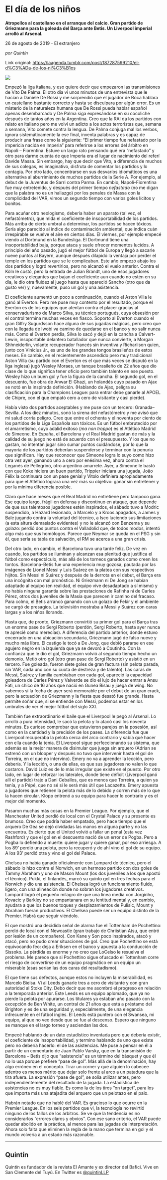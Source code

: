 # El día de los niños

**Atropellos al castellano en el arranque del calcio. Gran partido de Griezmann para la goleada del Barça ante Betis. Un Liverpool imperial arrolló al Arsenal.**

26 de agosto de 2019 - El extranjero

_por Quintín_

Link original: https://laagenda.tumblr.com/post/187287599210/el-d%C3%ADa-de-los-ni%C3%B1os

![](https://64.media.tumblr.com/91a519535bcdd380662f102a4fc7f869/8d2926a920fd02a9-d7/s500x750/247a2b551eb08dfed1f2dd34c25609f86b136ec9.jpg)




Empezó la liga italiana, y eso quiere decir que empezaron las transmisiones de Vito De Palma. El otro día vi unos minutos de una entrevista que le hacían a Daniele De Rossi y me sorprendió que el jugador de Boca hablara un castellano bastante correcto y hasta se disculpara por algún error. Es un misterio de la naturaleza humana que De Rossi pueda hablar español apenas desembarcado y De Palma siga expresándose en su cocoliche después de tantos años en la Argentina. Creo que la RAI da los partidos con relato en italiano pero me volví un adicto a los actos terroristas que, semana a semana, Vito comete contra la lengua. De Palma conjuga mal los verbos, ignora sistemáticamente la ese final, inventa palabras y es capaz de producir una frase como la siguiente: “El primer tiempo fue nefastado por la impericia nacida en Imperia” para referirse a los errores del árbitro en Napoli – Fiorentina. Estuve un largo rato pensando qué era “nefastado” y otro para darme cuenta de que Imperia era el lugar de nacimiento del referí Davide Massa. Sin embargo, hay que decir que Vito, a diferencia de muchos de sus colegas, es imaginativo, disfruta de comentar los partidos y lo contagia. Por otro lado, concentrarse en sus desvaríos idiomáticos es una alternativa al aburrimiento de muchos partidos de la Serie A. Por ejemplo, al debut de la Juventus de Sarri contra Parma. En cambio, Napoli–Fiorentina fue muy entretenido, y después del primer tiempo *nefastado* (no me digan que la palabra no es un hallazgo) por los penales de Massa con la complicidad del VAR, vimos un segundo tiempo con varios goles lícitos y bonitos.  

Para acuñar otro neologismo, debería haber un aparato (tal vez, el nefastómetro), que mida el coeficiente de insoportabilidad de los partidos. Más arriba de cierto umbral a determinar, los partidos se hacen tóxicos. Sería algo parecido al índice de contaminación ambiental, que indica cuán irrespirable se vuelve el aire en ciertos días. El viernes, por ejemplo empecé viendo al Dortmund en la Bundesliga. El Dortmund tiene una insoportabilidad baja, porque ataca y suele ofrecer momentos lucidos. A principio del año pasado, jugó el mejor fútbol de Europa y llegó a sacarle nueve puntos al Bayern, aunque después dilapidó la ventaja por perder el temple en los partidos que se le complicaban. Este año empezó abajo los dos partidos y logró revertirlos, pero no alcanzó el vuelo anterior. Contra el Köln le costó, pero la entrada de Julian Brandt, uno de esos jugadores creativos y elegantes que bajan el coeficiente aun cuando no estén en su día, le dio otra fluidez al juego hasta que apareció Sancho (otro que da gusto ver) y, nuevamente, puso un gol y una asistencia. 

El coeficiente aumentó un poco a continuación, cuando el Aston Villa le ganó al Everton. Pero me puse muy contento por el resultado, porque el Everton es de los equipos que atentan contra el placer gracias al conservadurismo de Marco Silva, su técnico portugués, cuya obsesión por el control termina muchas veces en fiasco. Soporto al Everton cuando el gran Gilfry Sugurdsson hace alguna de sus jugadas mágicas, pero creo que con la llegada de Iwobi va camino de quedarse en el banco y no salir nunca más. Como el Everton perdía, Silva lo sacó y dejó en la cancha a Calvert-Lewin, insoportable delantero batallador que nunca convierte, a Morgan Shhneiderlin, volante recuperador francés sin inventiva y Richarlison quien, junto con Vinicius Jr., es uno de los grandes tongos brasileños de estos meses. En cambio, en el recientemente ascendido pero muy tradicional Aston Villa (su partido con el Everton es el que más veces se disputó en la liga inglesa) jugó Wesley Moraes, un tanque brasileño de 22 años que dio clase de lo que significa tener oficio pero también talento en ese puesto. Wesley hizo un buen gol y fue la figura de la cancha. El segundo gol, en el descuento, fue obra de Anwar El Ghazi, un holandés cuyo pasado en Ajax se notó en la inspirada definición. (Hablando de Ajax, peligra su clasificación para la Champions League: para entrar debe ganarle al APOEL de Chipre, con el que empató cero a cero de visitante y casi pierde). 

Había visto dos partidos aceptables y me puse con un tercero: Granada–Sevilla. A los diez minutos, sonó la sirena del nefastómetro y me avisó que mi salud corría peligro. Creo que entre el ochenta y el noventa por ciento de los partidos de la Liga Española son tóxicos. Es un fútbol embrutecido por el amarretismo, cuyo adalid exitoso (*ma non troppo*) es el Atlético Madrid de Simeone. En España, el Barcelona y el Real Madrid gastan de más y la calidad de su juego no está de acuerdo con el presupuesto. Y los que no gastan, no intentan jugar sino sumar puntos cuidándose, por lo que la mayoría de los partidos deberían suspenderse y terminar con la penuria que significan. Hay que reconocer que Simeone logra lo suyo como hizo otra vez ayer, ganando uno a cero por enésima vez, ahora contra el Leganés de Pellegrino, otro argentino amarrete. Ayer, a Simeone le bastó con que Koke hiciera un buen partido, Trippier iniciara una jugada, João Félix la continuara con un pase genial y Vitolo definiera apropiadamente para que el Atlético lograra una vez más su objetivo: ganar sin entretener y por la mínima diferencia posible. 

Claro que hace meses que el Real Madrid no entretiene pero tampoco gana. Ese equipo largo, frágil en defensa y discontinuo en ataque, que depende de que sus talentosos jugadores estén inspirados, el sábado tuvo a Modric suspendido, a Hazard lesionado, a Marcelo y a Kroos apagados, a James y Bale jugando contra la voluntad del técnico, a Isco luciendo sus limitaciones (a esta altura demasiado evidentes) y no le alcanzó con Benzema y su golazo: perdió dos puntos contra el Valladolid que, de todos modos, intentó algo más que sus homólogos. Parece que Neymar se queda en el PSG y sin él, que sería su tabla de salvación, el RM se acerca a una gran crisis.

Del otro lado, en cambio, el Barcelona tuvo una tarde feliz. De vez en cuando, los partidos se iluminan y alcanzan esa plenitud que justifica el fútbol como espectáculo, más allá de los torneos ganados como creen los tontos. Barcelona–Betis fue una experiencia muy gozosa, pautada por las imágenes de Lionel Messi y Luis Suárez en la platea con sus respectivos hijitos. Sin Messi ni Suárez y después de la derrota en el debut, el Barça era una incógnita con mal pronóstico. Ni Griezmann ni De Jong se habían adaptado al equipo (en realidad, el equipo vive desadaptado a sí mismo) y no había ninguna garantía sobre las prestaciones de Rafinha ni de Carles Pérez, otros dos juveniles de la Masía que parecen ir camino del fracaso. Para colmo, el Betis arrancó ganando con un golazo de Fekir y el ambiente se cargó de presagios. La televisión mostraba a Messi y Suárez con caras largas y a los niños llorando. 

Hasta que, de pronto, Griezmann convirtió su primer gol para el Barça tras un enorme pase de Sergi Roberto (perdón, Sergi Roberto, hasta ayer nunca te aprecié como merecías). A diferencia del partido anterior, donde estuvo encerrado en una ubicación secundaria, Griezmann jugó de falso nueve y mucho más libre. El castigo le tocó a De Jong, que debió pararse en ese agujero negro en la izquierda que ya se devoró a Coutinho. Con la confianza que le dio el gol, Griezmann volvió al segundo tiempo hecho un demonio. Metió otro gol (otro gran pase de Sergi Roberto) y asistió en un tercero. Fue goleada, fueron siete goles de gran factura (sin pelota parada, sin VAR, cada uno con su cuota de destreza y de talento). Las caras de Messi, Suárez y familia cambiaban con cada gol, apareció la capacidad goleadora de Carles Pérez y Valverde se dio el lujo de hacer entrar a Ansu Fati, un chico de 16 años que nació en Gunea Bisau y juega de wing. No sabemos si la fecha de ayer será memorable por el debut de un gran crack, pero la actuación de Griezmann y la fiesta que desató fue grande. Hasta permite soñar que, si se entiende con Messi, podemos estar en los umbrales de ver el mejor fútbol del siglo XXI.



También fue extraordinario el baile que el Liverpool le pegó al Arsenal. Lo arrolló a pura intensidad, le sacó la pelota y lo atacó casi los noventa minutos. Es curioso comprobar que estuvieron parejos en la posesión, así como en la cantidad y la precisión de los pases. La diferencia fue que Liverpool recuperaba la pelota cerca del arco contrario y sabía qué hacer con ella cuando la tenía. El Liverpool sigue perfeccionando su sistema, que además es la mejor manera de disimular que juega sin arquero (Adrian se estrenó con un blooper y después no tuvo que intervenir hasta el gol de Torreira, en el que no intervino). Emery no va a aprender la lección, pero debería. Y la lección, o una de ellas, es que sus jugadores no valen lo que costaron. David Luiz es de lo más irregular que existe en el puesto. Por otro lado, en lugar de reforzar los laterales, donde tiene déficit (Liverpool ganó allí el partido) trajo a Dani Ceballos, que es menos que Torreira, a quien ya tenía, y a Pépé, que no sé si le será más útil que Lacazette. Emery apuesta a jugadores que retienen la pelota más de lo debido y corren más de lo que la hacen circular. Klopp entrenó a su equipo para hacer lo contrario y es el mejor del momento.

Pasaron muchas más cosas en la Premier League. Por ejemplo, que el Manchester United perdió de local con el Crystal Palace y su presente es brumoso. Creo que podría haber empatado, pero hace tiempo que el arquero De Gea se dejó olvidadas las manos en alguna parte y no las encuentra. Es cierto que el United volvió a fallar un penal (esta vez Rashford) y que el gol en el descuento nació de un error de Pogba. Pero a Pogba lo defiendo a muerte: quiere jugar y quiere ganar, por eso arriesga. A los 89’ perdió una pelota, pero la recuperó y de ahí vino el gol de su equipo. A los 93’ perdió otra y vino el gol del Palace. 

Chelsea no había ganado oficialmente con Lampard de técnico, pero el sábado lo hizo contra el Norwich, en un hermoso partido con dos goles de Tammy Abraham y uno de Mason Mount (los dos juveniles a los que apostó el técnico). Pukki, el finlandés, marcó su quinto gol en tres fechas para el Norwich y dio una asistencia. El Chelsea logró un funcionamiento fluido, ligero, con una alineación donde no sobran los jugadores creativos. Lampard logró el pequeño milagro de que una línea media con Jorginho, Kovacic y Barkley no se empantanara en su lentitud mental y, en cambio, ayudara a que los buenos toques y desplazamientos de Pulisic, Mount y Abraham fueran productivos. El Chelsea puede ser un equipo distinto de la Premier. Habrá que seguir viéndolo.

El que mostró una decidida señal de alarma fue el Tottenham de Pochettino: perdió de local con el Newcastle (gran trabajo de Chriistian Atsu, que entró por lesión de un compañero). Con Kane y Son poco inspirados, atacó y atacó, pero no pudo crear situaciones de gol. Creo que Pochettino se está equivocando feo: deja a Eriksen en el banco y apuesta a la conducción de Sissoko. La pérdida es enorme y no creo que LoCelso le resuelva el problema. Me parece que si Pochettino sigue ofuscado el Tottenham corre el riesgo de convertirse de un equipo pragmático en un equipo un miserable (esas serían las dos caras del resultadismo). 

El que tiene sus defectos, aunque estos no incluyen la miserabilidad, es Marcelo Bielsa. Vi al Leeds ganarle tres a cero de visitante y con gran autoridad al Stoke City. Debo decir que me asombró el progreso en relación a la temporada anterior. Este Leeds es un equipo aplomado, que ya no pierde la pelota por apurarse. Los titulares ya estaban año pasado con la excepción de Ben White, un central de 21 años que está a préstamo del Brighton y es de una seguridad y, especialmente, de una elegancia infrecuente en el fútbol inglés. El Leeds está puntero con el Swansea, mi equipo, al que no veo desde que se fue al descenso. Espero que ninguno se manque en el largo torneo y asciendan las dos.

Empecé hablando de un dato estadístico inventada pero que debería existir, el coeficiente de insoportabilidad, y termino hablando de uno que existe pero no debería hacerlo: el de las asistencias. Me puse a pensar en él a partir de un comentario de Juan Pablo Varsky, que en la transmisión de Barcelona – Betis dijo que “asistencia” es un término del básquet y que él no lo usa porque prefiere “pase de gol”. Más allá de la denominación, hay algo erróneo en el concepto. Tirar un corner y que alguien lo cabecee adentro es menos mérito que dejar solo frente al arco a un patadura que la tira afuera. La expresión “pase de gol”, se solía utilizar antes, pero independientemente del resultado de la jugada. La estadística de asistencias no es muy fiable. Es como la de los tiros “on target”, para los que importa más una atajadita del arquero que un pelotazo en el palo. 

Habrán notado que no hablé del VAR. Es gracioso lo que ocurre en la Premier League. En los seis partidos que vi, la tecnología no revirtió ninguno de los fallos de los árbitros. Se ve que la tendencia es no considerarlos “errores claros y obvios”. Con ese sano criterio, el VAR puede quedar abolido en la práctica, al menos para las jugadas de interpretación. Ahora solo falta que eliminen la regla de la mano que termina en gol y el mundo volvería a un estado más razonable. 

  




---

Quintín
-------

 Quintín es fundador de la revista El Amante y ex director del Bafici. Vive en San Clemente del Tuyú. En Twitter es [@quintinLLP](https://twitter.com/quintinLLP)

